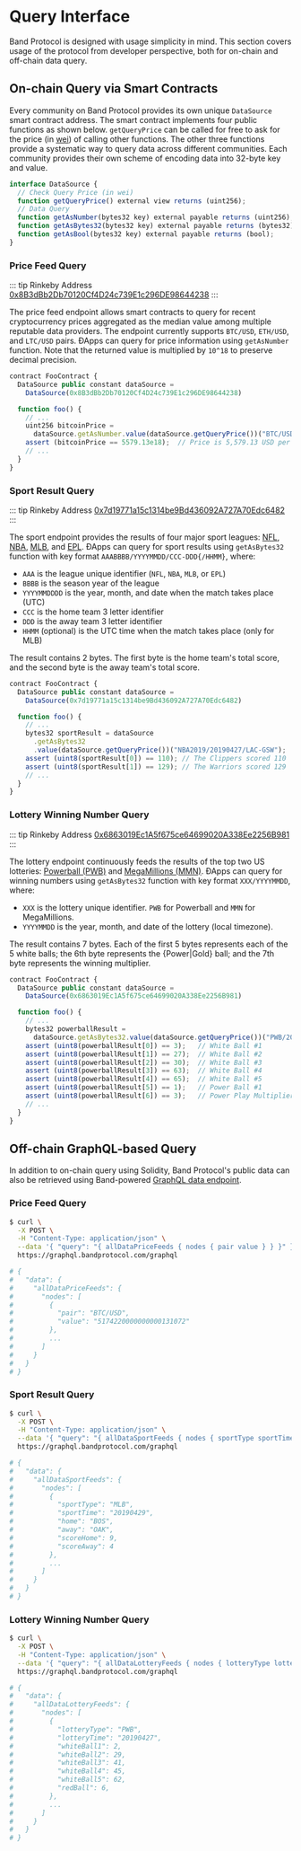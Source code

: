 # Query Interface

Band Protocol is designed with usage simplicity in mind. This section covers usage of the protocol from developer perspective, both for on-chain and off-chain data query.

## On-chain Query via Smart Contracts

Every community on Band Protocol provides its own unique `DataSource` smart contract address. The smart contract implements four public functions as shown below. `getQueryPrice` can be called for free to ask for the price (in [wei](http://ethdocs.org/en/latest/ether.html)) of calling other functions. The other three functions provide a systematic way to query data across different communities. Each community provides their own scheme of encoding data into 32-byte key and value.

```typescript
interface DataSource {
  // Check Query Price (in wei)
  function getQueryPrice() external view returns (uint256);
  // Data Query
  function getAsNumber(bytes32 key) external payable returns (uint256);
  function getAsBytes32(bytes32 key) external payable returns (bytes32);
  function getAsBool(bytes32 key) external payable returns (bool);
}
```

### Price Feed Query

::: tip Rinkeby Address
[0x8B3dBb2Db70120Cf4D24c739E1c296DE98644238](https://rinkeby.etherscan.io/address/0x8B3dBb2Db70120Cf4D24c739E1c296DE98644238)
:::

The price feed endpoint allows smart contracts to query for recent cryptocurrency prices aggregated as the median value among multiple reputable data providers. The endpoint currently supports `BTC/USD`, `ETH/USD`, and `LTC/USD` pairs. ÐApps can query for price information using `getAsNumber` function. Note that the returned value is multiplied by `10^18` to preserve decimal precision.

```typescript
contract FooContract {
  DataSource public constant dataSource =
    DataSource(0x8B3dBb2Db70120Cf4D24c739E1c296DE98644238)

  function foo() {
    // ...
    uint256 bitcoinPrice =
      dataSource.getAsNumber.value(dataSource.getQueryPrice())("BTC/USD");
    assert (bitcoinPrice == 5579.13e18);  // Price is 5,579.13 USD per Bitcoin
    // ...
  }
}
```

### Sport Result Query

::: tip Rinkeby Address
[0x7d19771a15c1314be9Bd436092A727A70Edc6482](https://rinkeby.etherscan.io/address/0x7d19771a15c1314be9Bd436092A727A70Edc6482)
:::

The sport endpoint provides the results of four major sport leagues: [NFL](https://www.nfl.com), [NBA](https://www.nba.com/), [MLB](https://www.mlb.com/), and [EPL](https://www.premierleague.com/). ÐApps can query for sport results using `getAsBytes32` function with key format `AAABBBB/YYYYMMDD/CCC-DDD{/HHMM}`, where:

- `AAA` is the league unique identifier (`NFL`, `NBA`, `MLB`, or `EPL`)
- `BBBB` is the season year of the league
- `YYYYMMDDDD` is the year, month, and date when the match takes place (UTC)
- `CCC` is the home team 3 letter identifier
- `DDD` is the away team 3 letter identifier
- `HHMM` (optional) is the UTC time when the match takes place (only for MLB)

The result contains 2 bytes. The first byte is the home team's total score, and the second byte is the away team's total score.

```typescript
contract FooContract {
  DataSource public constant dataSource =
    DataSource(0x7d19771a15c1314be9Bd436092A727A70Edc6482)

  function foo() {
    // ...
    bytes32 sportResult = dataSource
      .getAsBytes32
      .value(dataSource.getQueryPrice())("NBA2019/20190427/LAC-GSW");
    assert (uint8(sportResult[0]) == 110); // The Clippers scored 110
    assert (uint8(sportResult[1]) == 129); // The Warriors scored 129
    // ...
  }
}
```

### Lottery Winning Number Query

::: tip Rinkeby Address
[0x6863019Ec1A5f675ce64699020A338Ee2256B981](https://rinkeby.etherscan.io/address/0x6863019Ec1A5f675ce64699020A338Ee2256B981)
:::

The lottery endpoint continuously feeds the results of the top two US lotteries: [Powerball (PWB)](https://www.powerball.com) and [MegaMillions (MMN)](https://www.megamillions.com/). ÐApps can query for winning numbers using `getAsBytes32` function with key format `XXX/YYYYMMDD`, where:

- `XXX` is the lottery unique identifier. `PWB` for Powerball and `MMN` for MegaMillions.
- `YYYYMMDD` is the year, month, and date of the lottery (local timezone).

The result contains 7 bytes. Each of the first 5 bytes represents each of the 5 white balls; the 6th byte represents the {Power|Gold} ball; and the 7th byte represents the winning multiplier.

```typescript
contract FooContract {
  DataSource public constant dataSource =
    DataSource(0x6863019Ec1A5f675ce64699020A338Ee2256B981)

  function foo() {
    // ...
    bytes32 powerballResult =
      dataSource.getAsBytes32.value(dataSource.getQueryPrice())("PWB/20190420");
    assert (uint8(powerballResult[0]) == 3);   // White Ball #1
    assert (uint8(powerballResult[1]) == 27);  // White Ball #2
    assert (uint8(powerballResult[2]) == 30);  // White Ball #3
    assert (uint8(powerballResult[3]) == 63);  // White Ball #4
    assert (uint8(powerballResult[4]) == 65);  // White Ball #5
    assert (uint8(powerballResult[5]) == 1);   // Power Ball #1
    assert (uint8(powerballResult[6]) == 3);   // Power Play Multiplier
    // ...
  }
}
```

## Off-chain GraphQL-based Query

In addition to on-chain query using Solidity, Band Protocol's public data can also be retrieved using Band-powered [GraphQL data endpoint](https://graphql.bandprotocol.com/graphiql).

### Price Feed Query

```bash
$ curl \
  -X POST \
  -H "Content-Type: application/json" \
  --data '{ "query": "{ allDataPriceFeeds { nodes { pair value } } }" }' \
  https://graphql.bandprotocol.com/graphql

# {
#   "data": {
#     "allDataPriceFeeds": {
#       "nodes": [
#         {
#           "pair": "BTC/USD",
#           "value": "5174220000000000131072"
#         },
#         ...
#       ]
#     }
#   }
# }
```

### Sport Result Query

```bash
$ curl \
  -X POST \
  -H "Content-Type: application/json" \
  --data '{ "query": "{ allDataSportFeeds { nodes { sportType sportTime home away scoreHome scoreAway } } }" }' \
  https://graphql.bandprotocol.com/graphql

# {
#   "data": {
#     "allDataSportFeeds": {
#       "nodes": [
#         {
#           "sportType": "MLB",
#           "sportTime": "20190429",
#           "home": "BOS",
#           "away": "OAK",
#           "scoreHome": 9,
#           "scoreAway": 4
#         },
#         ...
#       ]
#     }
#   }
# }
```

### Lottery Winning Number Query

```bash
$ curl \
  -X POST \
  -H "Content-Type: application/json" \
  --data '{ "query": "{ allDataLotteryFeeds { nodes { lotteryType lotteryTime whiteBall1 whiteBall2 whiteBall3 whiteBall4 redBall } } }" }' \
  https://graphql.bandprotocol.com/graphql

# {
#   "data": {
#     "allDataLotteryFeeds": {
#       "nodes": [
#         {
#           "lotteryType": "PWB",
#           "lotteryTime": "20190427",
#           "whiteBall1": 2,
#           "whiteBall2": 29,
#           "whiteBall3": 41,
#           "whiteBall4": 45,
#           "whiteBall5": 62,
#           "redBall": 6,
#         },
#         ...
#       ]
#     }
#   }
# }
```

